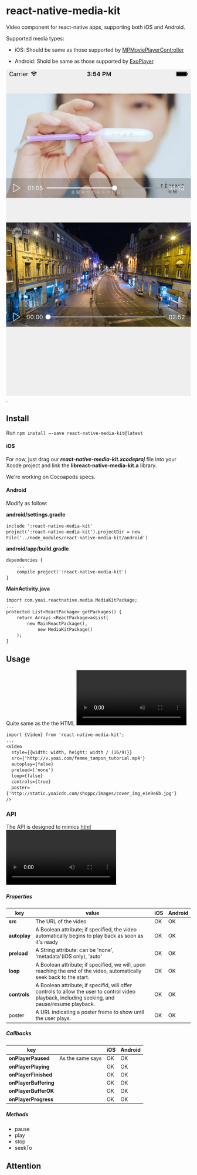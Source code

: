 # react-native-media-kit

Video component for react-native apps, supporting both iOS and Android. 

Supported media types:

* iOS: Should be same as those supported by [MPMoviePlayerController](https://developer.apple.com/library/ios/documentation/MediaPlayer/Reference/MPMoviePlayerController_Class/)


* Android: Shold be same as those supported by [ExoPlayer](https://github.com/google/ExoPlayer)

![](Demo/demo.png).

## Install

Run `npm install —-save react-native-media-kit@latest `

#### iOS

For now, just drag our ***react-native-media-kit.xcodeproj*** file into your Xcode project and link the **libreact-native-media-kit.a** library.

We're working on Cocoapods specs.

#### Android

Modify as follow:

**android/settings.gradle**

```
include ':react-native-media-kit'
project(':react-native-media-kit').projectDir = new File('../node_modules/react-native-media-kit/android')
```

**android/app/build.gradle**

```
dependencies {
    ...
    compile project(':react-native-media-kit')
}
```

**MainActivity.java**

```
import com.yoai.reactnative.media.MediaKitPackage;
...
protected List<ReactPackage> getPackages() {
    return Arrays.<ReactPackage>asList(
        new MainReactPackage(),
            new MediaKitPackage()
    );
}
```

## Usage

Quite same as the the HTML <Video />:

```
import {Video} from 'react-native-media-kit';
...
<Video
  style={{width: width, height: width / (16/9)}}
  src={'http://v.yoai.com/femme_tampon_tutorial.mp4'}
  autoplay={false}
  preload={'none'}
  loop={false}
  controls={true}
  poster={'http://static.yoaicdn.com/shoppc/images/cover_img_e1e9e6b.jpg'}
/>
```



### API

The API is designed to mimics [html <Video />](https://developer.mozilla.org/en-US/docs/Web/HTML/Element/video). 

##### Properties

| key          | value                                    | iOS  | Android |
| ------------ | ---------------------------------------- | ---- | ------- |
| **src**      | The URL of the video                     | OK   | OK      |
| **autoplay** | A Boolean attribute; if specified, the video automatically begins to play back as soon as it's ready | OK   | OK      |
| **preload**  | A String attribute: can be 'none', 'metadata'(iOS only), 'auto' | OK   | OK      |
| **loop**     | A Boolean attribute; if specified, we will, upon reaching the end of the video, automatically seek back to the start. | OK   | OK      |
| **controls** | A Boolean attribute; if specifid, will offer controls to allow the user to control video playback, including seeking, and pause/resume playback. | OK   | OK      |
| poster       | A URL indicating a poster frame to show until the user plays. | OK   | OK      |

##### Callbacks

| key                   |                  | iOS  | Android |
| --------------------- | :--------------: | ---- | ------- |
| **onPlayerPaused**    | As the same says | OK   | OK      |
| **onPlayerPlaying**   |                  | OK   | OK      |
| **onPlayerFinished**  |                  | OK   | OK      |
| **onPlayerBuffering** |                  | OK   | OK      |
| **onPlayerBufferOK**  |                  | OK   | OK      |
| **onPlayerProgress**  |                  | OK   | OK      |

##### Methods

- pause
- play
- stop
- seekTo




## Attention

